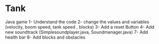 # Tank
Java game
1- Understand the code 2- change the values and variables (velocity, boom speed, tank speed , blocks) 3- Add a reset Button 4- Add new soundtrack (Simplesoundplayer.java, Soundmanager.java) 7- Add health bar 8- Add blocks and obstacles
